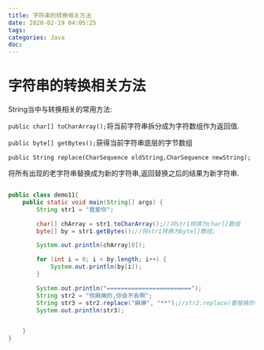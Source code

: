 ```yaml
---
title: 字符串的转换相关方法
date: 2020-02-19 04:05:25
tags:
categories: Java
doc:
---
```


# 字符串的转换相关方法

String当中与转换相关的常用方法:



`public char[] toCharArray();`将当前字符串拆分成为字符数组作为返回值.

`public byte[] getBytes();`获得当前字符串底层的字节数组

`public String replace(CharSequence oldString,CharSequence newString);`

将所有出现的老字符串替换成为新的字符串,返回替换之后的结果为新字符串.

```java

public class demo11{
    public static void main(String[] args) {
        String str1 = "我爱你";

        char[] chArray = str1.toCharArray();//将str1转换为char[]数组
        byte[] by = str1.getBytes();//将str1转换为byte[]数组;

        System.out.println(chArray[0]);

        for (int i = 0; i < by.length; i++) {
            System.out.println(by[i]);
        }

        System.out.println("========================");
        String str2 = "你麻痹的,你会不会啊";
        String str3 = str2.replace("麻痹", "**");//str2.replace(要替换的字符串,替换的字符);
        System.out.println(str3);


    }
}

```

